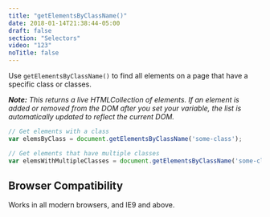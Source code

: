 ```yaml
---
title: "getElementsByClassName()"
date: 2018-01-14T21:38:44-05:00
draft: false
section: "Selectors"
video: "123"
noTitle: false
---
```


Use `getElementsByClassName()` to find all elements on a page that have a specific class or classes.

***Note:*** *This returns a live HTMLCollection of elements. If an element is added or removed from the DOM after you set your variable, the list is automatically updated to reflect the current DOM.*

```javascript
// Get elements with a class
var elemsByClass = document.getElementsByClassName('some-class');

// Get elements that have multiple classes
var elemsWithMultipleClasses = document.getElementsByClassName('some-class another-class');
```

## Browser Compatibility

Works in all modern browsers, and IE9 and above.